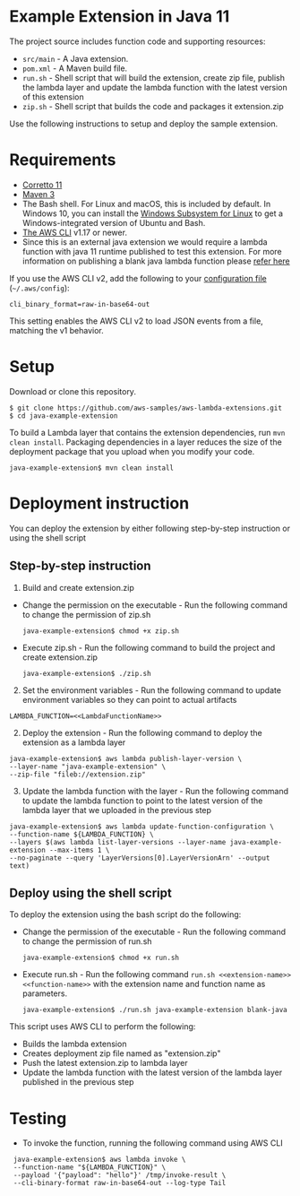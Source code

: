 # Example Extension in Java 11

The project source includes function code and supporting resources:

- `src/main` - A Java extension.
- `pom.xml` - A Maven build file.
- `run.sh` - Shell script that will build the extension, create zip file, publish the lambda layer and update the lambda function with the latest version of this extension
- `zip.sh` - Shell script that builds the code and packages it extension.zip

Use the following instructions to setup and deploy the sample extension.

# Requirements

- [Corretto 11](https://docs.aws.amazon.com/corretto/latest/corretto-11-ug/downloads-list.html)
- [Maven 3](https://maven.apache.org/docs/history.html)
- The Bash shell. For Linux and macOS, this is included by default. In Windows 10, you can install the [Windows Subsystem for Linux](https://docs.microsoft.com/en-us/windows/wsl/install-win10) to get a Windows-integrated version of Ubuntu and Bash.
- [The AWS CLI](https://docs.aws.amazon.com/cli/latest/userguide/cli-chap-install.html) v1.17 or newer.
- Since this is an external java extension we would require a lambda function with java 11 runtime published to test this extension. For more information on publishing a blank java lambda function please [refer here](https://github.com/awsdocs/aws-lambda-developer-guide/tree/master/sample-apps/blank-java)

If you use the AWS CLI v2, add the following to your [configuration file](https://docs.aws.amazon.com/cli/latest/userguide/cli-configure-files.html) (`~/.aws/config`):

```
cli_binary_format=raw-in-base64-out
```

This setting enables the AWS CLI v2 to load JSON events from a file, matching the v1 behavior.

# Setup

Download or clone this repository.

    $ git clone https://github.com/aws-samples/aws-lambda-extensions.git
    $ cd java-example-extension

To build a Lambda layer that contains the extension dependencies, run `mvn clean install`. Packaging dependencies in a layer reduces the size of the deployment package that you upload when you modify your code.

    java-example-extension$ mvn clean install

# Deployment instruction
You can deploy the extension by either following step-by-step instruction or using the shell script

## Step-by-step instruction
1. Build and create extension.zip
* Change the permission on the executable - Run the following command to change the permission of zip.sh

  ```
  java-example-extension$ chmod +x zip.sh
  ```

* Execute zip.sh - Run the following command to build the project and create extension.zip

  ```
  java-example-extension$ ./zip.sh
  ```

2. Set the environment variables - Run the following command to update environment variables so they can point to actual artifacts

  ```  
  LAMBDA_FUNCTION=<<LambdaFunctionName>>
  ```
   
2. Deploy the extension - Run the following command to deploy the extension as a lambda layer 

  ```
  java-example-extension$ aws lambda publish-layer-version \
  --layer-name "java-example-extension" \
  --zip-file "fileb://extension.zip"
  ```

3. Update the lambda function with the layer - Run the following command to update the lambda function to point to the latest version of the lambda 
layer that we uploaded in the previous step

  ```
  java-example-extension$ aws lambda update-function-configuration \
  --function-name ${LAMBDA_FUNCTION} \
  --layers $(aws lambda list-layer-versions --layer-name java-example-extension --max-items 1 \
  --no-paginate --query 'LayerVersions[0].LayerVersionArn' --output text)
  ```

## Deploy using the shell script
To deploy the extension using the bash script do the following:
* Change the permission of the executable - Run the following command to change the permission of run.sh

  ```
  java-example-extension$ chmod +x run.sh
  ```

* Execute run.sh - Run the following command `run.sh <<extension-name>> <<function-name>>` with the extension name and function name as parameters.

  ```
  java-example-extension$ ./run.sh java-example-extension blank-java
  ```   

This script uses AWS CLI to perform the following:
- Builds the lambda extension
- Creates deployment zip file named as "extension.zip"
- Push the latest extension.zip to lambda layer
- Update the lambda function with the latest version of the lambda layer published in the previous step

# Testing
* To invoke the function, running the following command using AWS CLI

 ```
  java-example-extension$ aws lambda invoke \
  --function-name "${LAMBDA_FUNCTION}" \
  --payload '{"payload": "hello"}' /tmp/invoke-result \
  --cli-binary-format raw-in-base64-out --log-type Tail
  ```                  
